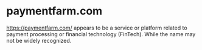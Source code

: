 # paymentfarm.com
https://paymentfarm.com/ appears to be a service or platform related to payment processing or financial technology (FinTech). While the name may not be widely recognized.
